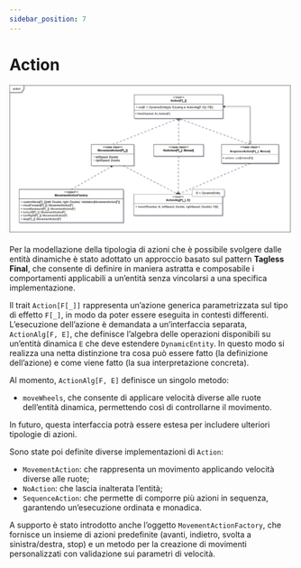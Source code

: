```yaml
---
sidebar_position: 7
---
```


# Action

![Action](../../static/img/04-detailed-design/action.png)

Per la modellazione della tipologia di azioni che è possibile svolgere dalle entità dinamiche è stato adottato un
approccio basato sul pattern **Tagless Final**, che consente di definire in maniera astratta e composabile i
comportamenti applicabili a un’entità senza vincolarsi a una specifica implementazione.

Il trait `Action[F[_]]` rappresenta un’azione generica parametrizzata sul tipo di effetto `F[_]`, in modo da poter
essere eseguita in contesti differenti. L’esecuzione dell’azione è demandata a un’interfaccia separata,
`ActionAlg[F, E]`, che definisce l’algebra delle operazioni disponibili su un’entità dinamica `E` che deve
estendere `DynamicEntity`.
In questo modo si realizza una netta distinzione tra cosa può essere fatto (la definizione dell’azione) e come viene
fatto (la sua interpretazione concreta).

Al momento, `ActionAlg[F, E]` definisce un singolo metodo:

- `moveWheels`, che consente di applicare velocità diverse alle ruote dell’entità dinamica, permettendo così di
  controllarne il movimento.

In futuro, questa interfaccia potrà essere estesa per includere ulteriori tipologie di azioni.

Sono state poi definite diverse implementazioni di `Action`:

- `MovementAction`: che rappresenta un movimento applicando velocità diverse alle ruote;
- `NoAction`: che lascia inalterata l’entità;
- `SequenceAction`: che permette di comporre più azioni in sequenza, garantendo un’esecuzione ordinata e monadica.

A supporto è stato introdotto anche l’oggetto `MovementActionFactory`, che fornisce un insieme di azioni predefinite
(avanti, indietro, svolta a sinistra/destra, stop) e un metodo per la creazione di movimenti personalizzati con
validazione sui parametri di velocità.